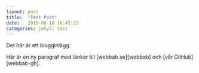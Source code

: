 ```yaml
---
layout: post
title:  "Test Post"
date:   2015-06-18 16:45:23
categories: jekyll test
---
```

Det här är ett blogginlägg.

Här är en ny paragraf med länkar till [webbab.se][webbab] och [vår GitHub][webbab-gh].

[jekyll]:      https://webbab.se
[jekyll-gh]:   https://github.com/webbab